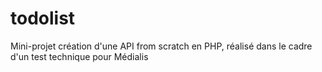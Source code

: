 # todolist
Mini-projet création d'une API from scratch en PHP, réalisé dans le cadre d'un test technique pour Médialis

